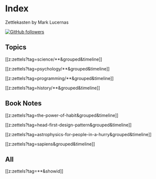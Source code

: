 # Index

Zettlekasten by Mark Lucernas

[![GitHub followers](https://img.shields.io/github/followers/marklcrns.svg?style=social&label=Follow&maxAge=2592000)](https://github.com/marklcrns?tab=followers)

## Topics

[[z:zettels?tag=science/**&grouped&timeline]]

[[z:zettels?tag=psychology/**&grouped&timeline]]

[[z:zettels?tag=programming/**&grouped&timeline]]

[[z:zettels?tag=history/**&grouped&timeline]]

## Book Notes

[[z:zettels?tag=the-power-of-habit&grouped&timeline]]

[[z:zettels?tag=head-first-design-pattern&grouped&timeline]]

[[z:zettels?tag=astrophysics-for-people-in-a-hurry&grouped&timeline]]

[[z:zettels?tag=sapiens&grouped&timeline]]

## All

[[z:zettels?tag=**&showid]]

